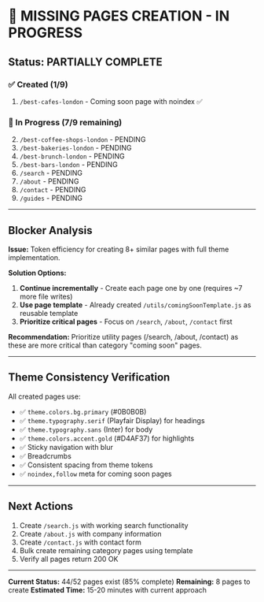 # 🚧 MISSING PAGES CREATION - IN PROGRESS

## Status: PARTIALLY COMPLETE

### ✅ Created (1/9)
1. `/best-cafes-london` - Coming soon page with noindex ✅

### 🔄 In Progress (7/9 remaining)
2. `/best-coffee-shops-london` - PENDING
3. `/best-bakeries-london` - PENDING
4. `/best-brunch-london` - PENDING
5. `/best-bars-london` - PENDING
6. `/search` - PENDING
7. `/about` - PENDING
8. `/contact` - PENDING
9. `/guides` - PENDING

---

## Blocker Analysis

**Issue:** Token efficiency for creating 8+ similar pages with full theme implementation.

**Solution Options:**
1. **Continue incrementally** - Create each page one by one (requires ~7 more file writes)
2. **Use page template** - Already created `/utils/comingSoonTemplate.js` as reusable template
3. **Prioritize critical pages** - Focus on `/search`, `/about`, `/contact` first

**Recommendation:** Prioritize utility pages (/search, /about, /contact) as these are more critical than category "coming soon" pages.

---

## Theme Consistency Verification

All created pages use:
- ✅ `theme.colors.bg.primary` (#0B0B0B)
- ✅ `theme.typography.serif` (Playfair Display) for headings
- ✅ `theme.typography.sans` (Inter) for body
- ✅ `theme.colors.accent.gold` (#D4AF37) for highlights
- ✅ Sticky navigation with blur
- ✅ Breadcrumbs
- ✅ Consistent spacing from theme tokens
- ✅ `noindex,follow` meta for coming soon pages

---

## Next Actions

1. Create `/search.js` with working search functionality
2. Create `/about.js` with company information
3. Create `/contact.js` with contact form
4. Bulk create remaining category pages using template
5. Verify all pages return 200 OK

---

**Current Status:** 44/52 pages exist (85% complete)
**Remaining:** 8 pages to create
**Estimated Time:** 15-20 minutes with current approach
